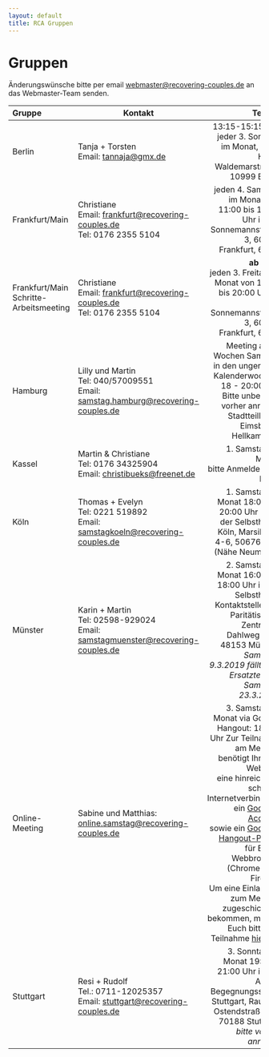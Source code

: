 ```yaml
---
layout: default
title: RCA Gruppen
---
```

# Gruppen

Änderungswünsche bitte per email <webmaster@recovering-couples.de> an das Webmaster-Team senden.

| Gruppe | Kontakt | Termin                       |
|:------ | ------- | ---------------------------: |
| Berlin | Tanja + Torsten<br>Email: <tannaja@gmx.de> |  13:15-15:15 Uhr jeder 3. Sonntag im Monat, Heile Haus, Waldemarstr. 36, 10999 Berlin |
| Frankfurt/Main | Christiane<br>Email: <frankfurt@recovering-couples.de><br>Tel: 0176 2355 5104 | jeden 4. Samstag im Monat  von 11:00 bis 12:30 Uhr  in der Sonnemannstraße 3,  60314 Frankfurt, 6. OG |
| Frankfurt/Main Schritte-Arbeitsmeeting | Christiane<br>Email: <frankfurt@recovering-couples.de><br>Tel: 0176 2355 5104 | **ab April** <br>jeden 3. Freitag im Monat  von 18:30 bis 20:00 Uhr  in der Sonnemannstraße 3,  60314 Frankfurt, 6. OG |
| Hamburg | Lilly und Martin<br>Tel: 040/57009551<br>Email: <samstag.hamburg@recovering-couples.de> | Meeting alle 2 Wochen Samstag in den ungeraden Kalenderwochen. <br>18 - 20:00 Uhr<br> Bitte unbedingt vorher anrufen!<br>Stadtteilladen Eimsbüttel<br>Hellkamp 56 |
| Kassel | Martin & Christiane<br>Tel: 0176 34325904<br>Email: <christibueks@freenet.de> | 1. Samstag im Monat<br> bitte Anmelden per Email |
| Köln | Thomas + Evelyn<br>Tel: 0221 519892<br>Email: <samstagkoeln@recovering-couples.de> | 1. Samstag im Monat 18:00 bis 20:00 Uhr Haus der Selbsthilfe-Köln, Marsilstein 4-6, 50676 Köln (Nähe Neumarkt) |
| Münster | Karin + Martin<br>Tel: 02598-929024<br>Email: <samstagmuenster@recovering-couples.de> | 2. Samstag im Monat 16:00 bis 18:00 Uhr  in der Selbsthilfe-Kontaktstelle des Paritätischen Zentrums, Dahlweg 112, 48153 Münster<br> *Samstag, 9.3.2019 fällt aus. <br>Ersatztermin: Samstag, 23.3.2019* |
| Online-Meeting | Sabine und Matthias:<br><online.samstag@recovering-couples.de> | 3. Samstag im Monat via Google Hangout: 18-20 Uhr Zur Teilnahme am Meeting benötigt Ihr eine Webcam<br> eine hinreichend schnelle Internetverbindung ein <a href="https://accounts.google.com/SignUp">Google-Account</a><br>sowie ein <a href="https://hangouts.google.com/">Google-Hangout-Plugin</a> für Euren Webbrowser (Chrome oder Firefox)<br>Um eine Einladung zum Meeting zugeschickt zu bekommen, meldet Euch bitte zur Teilnahme <a href="mailto:kontakt@recovering-couples.de?subject=[Anmeldung zum RCA-Online-Meeting]">hier</a> an. |
| Stuttgart | Resi + Rudolf<br>Tel.: 0711-12025357<br>Email: <stuttgart@recovering-couples.de> | 3. Sonntag im Monat 19:00 - 21:00 Uhr in der AWO-Begegnungsstätte Stuttgart, Raum 3, Ostendstraße 83, 70188 Stuttgart<br> *bitte vorher anrufen!* | 
